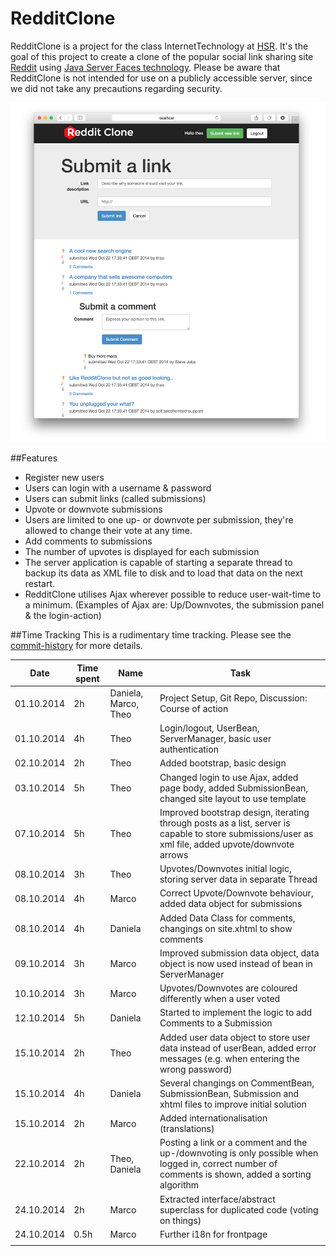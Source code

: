 RedditClone
=================
RedditClone is a project for the class InternetTechnology at [HSR](http://www.hsr.ch). It's the goal of this project to create a clone of the popular social link sharing site [Reddit](http://reddit.com) using [Java Server Faces technology](https://javaserverfaces.java.net/). Please be aware that RedditClone is not intended for use on a publicly accessible server, since we did not take any precautions regarding security.

<img src="https://raw.githubusercontent.com/aerobless/IntTe_RedditClone/master/screenshots/scr02.png" alt="Screenshot">

##Features
 + Register new users
 + Users can login with a username & password
 + Users can submit links (called submissions)
 + Upvote or downvote submissions
 + Users are limited to one up- or downvote per submission, they're allowed to change their vote at any time.
 + Add comments to submissions
 + The number of upvotes is displayed for each submission
 + The server application is capable of starting a separate thread to backup its data as XML file to disk and to load that data on the next restart.
 + RedditClone utilises Ajax wherever possible to reduce user-wait-time to a minimum. (Examples of Ajax are: Up/Downvotes, the submission panel & the login-action)

##Time Tracking
This is a rudimentary time tracking. Please see the [commit-history](https://github.com/aerobless/IntTe_RedditClone/commits/master) for more details.

|Date | Time spent | Name | Task |
|-----|------------|------|------|
|01.10.2014 | 2h  | Daniela, Marco, Theo  | Project Setup, Git Repo, Discussion: Course of action  |
|01.10.2014 | 4h  | Theo  | Login/logout, UserBean, ServerManager, basic user authentication |
|02.10.2014 | 2h  | Theo  | Added bootstrap, basic design |
|03.10.2014 | 5h  | Theo  | Changed login to use Ajax, added page body, added SubmissionBean, changed site layout to use template |
|07.10.2014 | 5h  | Theo  | Improved bootstrap design, iterating through posts as a list, server is capable to store submissions/user as xml file, added upvote/downvote arrows |
|08.10.2014 | 3h  | Theo  | Upvotes/Downvotes initial logic, storing server data in separate Thread |
|08.10.2014 | 4h  | Marco | Correct Upvote/Downvote behaviour, added data object for submissions |
|08.10.2014 | 4h  | Daniela | Added Data Class for comments, changings on site.xhtml to show comments |
|09.10.2014 | 3h  | Marco | Improved submission data object, data object is now used instead of bean in ServerManager |
|10.10.2014 | 3h  | Marco | Upvotes/Downvotes are coloured differently when a user voted |
|12.10.2014 | 5h  | Daniela | Started to implement the logic to add Comments to a Submission |
|15.10.2014 | 2h  | Theo  | Added user data object to store user data instead of userBean, added error messages (e.g. when entering the wrong password)|
|15.10.2014 | 4h  | Daniela | Several changings on CommentBean, SubmissionBean, Submission and xhtml files to improve initial solution |
|15.10.2014 | 2h  | Marco | Added internationalisation (translations) |
|22.10.2014 | 2h  | Theo, Daniela | Posting a link or a comment and the up-/downvoting is only possible when logged in, correct number of comments is shown, added a sorting algorithm |
|24.10.2014 | 2h  | Marco   | Extracted interface/abstract superclass for duplicated code (voting on things) |
|24.10.2014 | 0.5h| Marco | Further i18n for frontpage |
|   |   |    |   |

